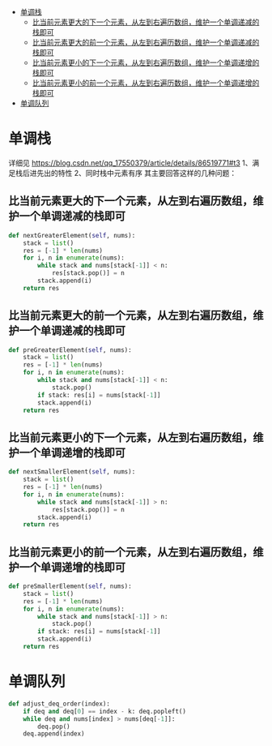 <!-- TOC -->

- [单调栈](#%E5%8D%95%E8%B0%83%E6%A0%88)
    - [比当前元素更大的下一个元素，从左到右遍历数组，维护一个单调递减的栈即可](#%E6%AF%94%E5%BD%93%E5%89%8D%E5%85%83%E7%B4%A0%E6%9B%B4%E5%A4%A7%E7%9A%84%E4%B8%8B%E4%B8%80%E4%B8%AA%E5%85%83%E7%B4%A0%E4%BB%8E%E5%B7%A6%E5%88%B0%E5%8F%B3%E9%81%8D%E5%8E%86%E6%95%B0%E7%BB%84%E7%BB%B4%E6%8A%A4%E4%B8%80%E4%B8%AA%E5%8D%95%E8%B0%83%E9%80%92%E5%87%8F%E7%9A%84%E6%A0%88%E5%8D%B3%E5%8F%AF)
    - [比当前元素更大的前一个元素，从左到右遍历数组，维护一个单调递减的栈即可](#%E6%AF%94%E5%BD%93%E5%89%8D%E5%85%83%E7%B4%A0%E6%9B%B4%E5%A4%A7%E7%9A%84%E5%89%8D%E4%B8%80%E4%B8%AA%E5%85%83%E7%B4%A0%E4%BB%8E%E5%B7%A6%E5%88%B0%E5%8F%B3%E9%81%8D%E5%8E%86%E6%95%B0%E7%BB%84%E7%BB%B4%E6%8A%A4%E4%B8%80%E4%B8%AA%E5%8D%95%E8%B0%83%E9%80%92%E5%87%8F%E7%9A%84%E6%A0%88%E5%8D%B3%E5%8F%AF)
    - [比当前元素更小的下一个元素，从左到右遍历数组，维护一个单调递增的栈即可](#%E6%AF%94%E5%BD%93%E5%89%8D%E5%85%83%E7%B4%A0%E6%9B%B4%E5%B0%8F%E7%9A%84%E4%B8%8B%E4%B8%80%E4%B8%AA%E5%85%83%E7%B4%A0%E4%BB%8E%E5%B7%A6%E5%88%B0%E5%8F%B3%E9%81%8D%E5%8E%86%E6%95%B0%E7%BB%84%E7%BB%B4%E6%8A%A4%E4%B8%80%E4%B8%AA%E5%8D%95%E8%B0%83%E9%80%92%E5%A2%9E%E7%9A%84%E6%A0%88%E5%8D%B3%E5%8F%AF)
    - [比当前元素更小的前一个元素，从左到右遍历数组，维护一个单调递增的栈即可](#%E6%AF%94%E5%BD%93%E5%89%8D%E5%85%83%E7%B4%A0%E6%9B%B4%E5%B0%8F%E7%9A%84%E5%89%8D%E4%B8%80%E4%B8%AA%E5%85%83%E7%B4%A0%E4%BB%8E%E5%B7%A6%E5%88%B0%E5%8F%B3%E9%81%8D%E5%8E%86%E6%95%B0%E7%BB%84%E7%BB%B4%E6%8A%A4%E4%B8%80%E4%B8%AA%E5%8D%95%E8%B0%83%E9%80%92%E5%A2%9E%E7%9A%84%E6%A0%88%E5%8D%B3%E5%8F%AF)
- [单调队列](#%E5%8D%95%E8%B0%83%E9%98%9F%E5%88%97)

<!-- /TOC -->

# 单调栈

详细见 <https://blog.csdn.net/qq_17550379/article/details/86519771#t3>
1、满足栈后进先出的特性
2、同时栈中元素有序
其主要回答这样的几种问题：

## 比当前元素更大的下一个元素，从左到右遍历数组，维护一个单调递减的栈即可

``` python
def nextGreaterElement(self, nums):
    stack = list()
    res = [-1] * len(nums)
    for i, n in enumerate(nums):
        while stack and nums[stack[-1]] < n:
            res[stack.pop()] = n
        stack.append(i)
    return res
```

## 比当前元素更大的前一个元素，从左到右遍历数组，维护一个单调递减的栈即可

``` python
def preGreaterElement(self, nums):
    stack = list()
    res = [-1] * len(nums)
    for i, n in enumerate(nums):
        while stack and nums[stack[-1]] < n:
            stack.pop()
        if stack: res[i] = nums[stack[-1]]
        stack.append(i)
    return res
```

## 比当前元素更小的下一个元素，从左到右遍历数组，维护一个单调递增的栈即可

``` python
def nextSmallerElement(self, nums):
    stack = list()
    res = [-1] * len(nums)
    for i, n in enumerate(nums):
        while stack and nums[stack[-1]] > n:
            res[stack.pop()] = n
        stack.append(i)
    return res
```

## 比当前元素更小的前一个元素，从左到右遍历数组，维护一个单调递增的栈即可

``` python
def preSmallerElement(self, nums):
    stack = list()
    res = [-1] * len(nums)
    for i, n in enumerate(nums):
        while stack and nums[stack[-1]] > n:
            stack.pop()
        if stack: res[i] = nums[stack[-1]]
        stack.append(i)
    return res
```

# 单调队列

``` Python
def adjust_deq_order(index):
    if deq and deq[0] == index - k: deq.popleft()
    while deq and nums[index] > nums[deq[-1]]:
        deq.pop()
    deq.append(index)
```
